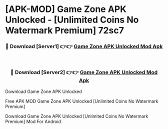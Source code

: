# [APK-MOD] Game Zone APK Unlocked - [Unlimited Coins No Watermark Premium] 72sc7



<div align="center">
<h3>🔴 Download [Server1] 👉👉 <a href="https://momento.my/?title=Game_Zone_APK_Unlocked">Game Zone APK Unlocked Mod Apk</a></h3><br>

<h3>🔴 Download [Server2] 👉👉 <a href="https://momento.my/?title=Game_Zone_APK_Unlocked">Game Zone APK Unlocked Mod Apk</a></h3>
</div>



Download Game Zone APK Unlocked 

Free APK MOD Game Zone APK Unlocked [Unlimited Coins No Watermark Premium]

Download Game Zone APK Unlocked [Unlimited Coins No Watermark Premium] Mod For Android
